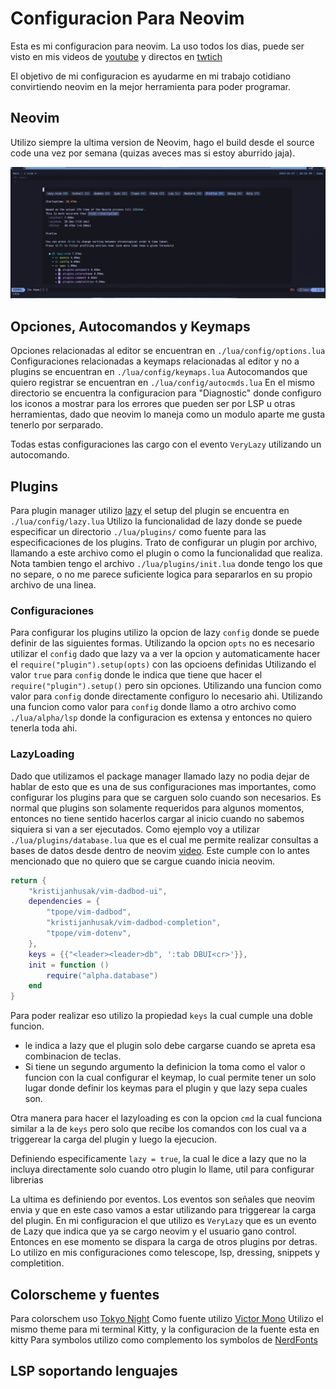# Configuracion Para Neovim

Esta es mi configuracion para neovim.
La uso todos los dias, puede ser visto en mis videos de [youtube](https://youtube.com/@Alpha_Dev) y directos en [twtich](https://twitch.tv/theAlphaDeveloper)

El objetivo de mi configuracion es ayudarme en mi trabajo cotidiano convirtiendo neovim en la mejor herramienta para poder programar.

## Neovim
Utilizo siempre la ultima version de Neovim, hago el build desde el source code una vez por semana (quizas aveces mas si estoy aburrido jaja).

![](Neovim.png)

## Opciones, Autocomandos y Keymaps

Opciones relacionadas al editor se encuentran en `./lua/config/options.lua`
Configuraciones relacionadas a keymaps relacionadas al editor y no a plugins se encuentran en `./lua/config/keymaps.lua`
Autocomandos que quiero registrar se encuentran en `./lua/config/autocmds.lua`
En el mismo directorio se encuentra la configuracion para "Diagnostic" donde configuro los iconos a mostrar para los errores que pueden ser por LSP u otras herramientas, dado que neovim lo maneja como un modulo aparte me gusta tenerlo por serparado.

Todas estas configuraciones las cargo con el evento `VeryLazy` utilizando un autocomando.

## Plugins
Para plugin manager utilizo [lazy](https://github.com/folke/lazy.nvim) el setup del plugin se encuentra en `./lua/config/lazy.lua`
Utilizo la funcionalidad de lazy donde se puede especificar un directorio `./lua/plugins/` como fuente para las especificaciones de los plugins.
Trato de configurar un plugin por archivo, llamando a este archivo como el plugin o como la funcionalidad que realiza.
Nota tambien tengo el archivo `./lua/plugins/init.lua` donde tengo los que no separe, o no me parece suficiente logica para separarlos en su propio archivo de una linea.

### Configuraciones
Para configurar los plugins utilizo la opcion de lazy `config` donde se puede definir de las siguientes formas.
Utilizando la opcion `opts` no es necesario utilizar el `config` dado que lazy va a ver la opcion y automaticamente hacer el `require("plugin").setup(opts)` con las opcioens definidas
Utilizando el valor `true` para `config` donde le indica que tiene que hacer el `require("plugin").setup()` pero sin opciones.
Utilizando una funcion como valor para `config` donde directamente configuro lo necesario ahi.
Utilizando una funcion como valor para `config` donde llamo a otro archivo como `./lua/alpha/lsp` donde la configuracion es extensa y entonces no quiero tenerla toda ahi.

### LazyLoading
Dado que utilizamos el package manager llamado lazy no podia dejar de hablar de esto que es una de sus configuraciones mas importantes, como configurar los plugins para que se carguen solo cuando son necesarios.
Es normal que plugins son solamente requeridos para algunos momentos, entonces no tiene sentido hacerlos cargar al inicio cuando no sabemos siquiera si van a ser ejecutados.
Como ejemplo voy a utilizar `./lua/plugins/database.lua` que es el cual me permite realizar consultas a bases de datos desde dentro de neovim [video](https://youtu.be/su7lWYjnM44).
Este cumple con lo antes mencionado que no quiero que se cargue cuando inicia neovim.
```lua
return {
    "kristijanhusak/vim-dadbod-ui",
    dependencies = {
        "tpope/vim-dadbod",
        "kristijanhusak/vim-dadbod-completion",
        "tpope/vim-dotenv",
    },
    keys = {{"<leader><leader>db", ':tab DBUI<cr>'}},
    init = function ()
        require("alpha.database")
    end
}
```
Para poder realizar eso utilizo la propiedad `keys` la cual cumple una doble funcion.
- le indica a lazy que el plugin solo debe cargarse cuando se apreta esa combinacion de teclas.
- Si tiene un segundo argumento la definicion la toma como el valor o funcion con la cual configurar el keymap, lo cual permite tener un solo lugar donde definir los keymas para el plugin y que lazy sepa cuales son.

Otra manera para hacer el lazyloading es con la opcion `cmd` la cual funciona similar a la de `keys` pero solo que recibe los comandos con los cual va a triggerear la carga del plugin y luego la ejecucion.

Definiendo especificamente `lazy = true`, la cual le dice a lazy que no la incluya directamente solo cuando otro plugin lo llame, util para configurar librerias

La ultima es definiendo por eventos. Los eventos son señales que neovim envia y que en este caso vamos a estar utilizando para triggerear la carga del plugin. En mi configuracion el que utilizo es `VeryLazy` que es un evento de Lazy que indica que ya se cargo neovim y el usuario gano control. Entonces en ese momento se dispara la carga de otros plugins por detras.
Lo utilizo en mis configuraciones como telescope, lsp, dressing, snippets y completition.

## Colorscheme y fuentes
Para colorschem uso [Tokyo Night](https://github.com/folke/tokyonight.nvim)
Como fuente utilizo [Victor Mono](https://rubjo.github.io/victor-mono)
Utilizo el mismo theme para mi terminal Kitty, y la configuracion de la fuente esta en kitty
Para symbolos utilizo como complemento los symbolos de [NerdFonts](https://www.nerdfonts.com/)

## LSP soportando lenguajes
